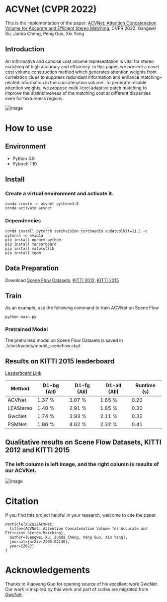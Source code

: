 # ACVNet (CVPR 2022)
This is the implementation of the paper: [ACVNet: Attention Concatenation Volume for Accurate and Efficient Stereo Matching](https://arxiv.org/pdf/2203.02146.pdf), CVPR 2022, Gangwei Xu, Junda Cheng, Peng Guo, Xin Yang

## Introduction

An informative and concise cost volume representation is vital for stereo matching of high accuracy and efficiency. In this paper, we present a novel cost volume construction method which generates attention weights from correlation clues to suppress redundant information and enhance matching-related information in the concatenation volume. To generate reliable attention weights, we propose multi-level adaptive patch matching to improve the distinctiveness of the matching cost at different disparities even for textureless regions.

![image](https://github.com/gangweiX/ACVNet/blob/main/imgs/acv_network.png)

# How to use

## Environment
* Python 3.8
* Pytorch 1.10

## Install

### Create a virtual environment and activate it.

```
conda create -n acvnet python=3.8
conda activate acvnet
```
### Dependencies

```
conda install pytorch torchvision torchaudio cudatoolkit=11.1 -c pytorch -c nvidia
pip install opencv-python
pip install tensorboard
pip install matplotlib 
pip install tqdm
```

## Data Preparation
Download [Scene Flow Datasets](https://lmb.informatik.uni-freiburg.de/resources/datasets/SceneFlowDatasets.en.html), [KITTI 2012](http://www.cvlibs.net/datasets/kitti/eval_stereo_flow.php?benchmark=stereo), [KITTI 2015](http://www.cvlibs.net/datasets/kitti/eval_scene_flow.php?benchmark=stereo)

## Train
As an example, use the following command to train ACVNet on Scene Flow

```
python main.py
```

### Pretrained Model

The pretrained model on Scene Flow Datasets is saved in ./checkpoints/model_sceneflow.ckpt

## Results on KITTI 2015 leaderboard
[Leaderboard Link](http://www.cvlibs.net/datasets/kitti/eval_scene_flow.php?benchmark=stereo)

| Method | D1-bg (All) | D1-fg (All) | D1-all (All) | Runtime (s) |
|---|---|---|---|---|
| ACVNet | 1.37 % | 3.07 % | 1.65 % | 0.20 |
| LEAStereo | 1.40 % | 2.91 % | 1.65 % | 0.30 |
| GwcNet | 1.74 % | 3.93 % | 2.11 % | 0.32 |
| PSMNet | 1.86 % | 4.62 % | 2.32 % | 0.41 |

## Qualitative results on Scene Flow Datasets, KITTI 2012 and KITTI 2015

### The left column is left image, and the right column is results of our ACVNet.

![image](https://github.com/gangweiX/ACVNet/blob/main/imgs/acv_result.png)

# Citation

If you find this project helpful in your research, welcome to cite the paper.

```
@article{xu2022ACVNet,
  title={ACVNet: Attention Concatenation Volume for Accurate and Efficient Stereo Matching},
  author={Gangwei Xu, Junda Cheng, Peng Guo, Xin Yang},
  journal={arXiv:2203.02146},
  year={2022}
}

```

# Acknowledgements

Thanks to Xiaoyang Guo for opening source of his excellent work GwcNet. Our work is inspired by this work and part of codes are migrated from [GwcNet](https://github.com/xy-guo/GwcNet).
